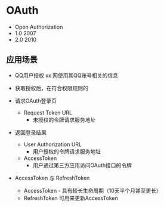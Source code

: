 # OAuth
- Open Authorization
- 1.0 2007
- 2.0 2010
## 应用场景
- QQ用户授权 xx 网使用其QQ账号相关的信息
- 获取授权后，在符合权限规则的

- 请求OAuth登录页
  * Request Token URL
    * 未授权的令牌请求服务地址

 - 返回登录结果
   * User Authorization URL
     * 用户授权的令牌请求服务地址
   * AccessToken
     * 用户通过第三方应用访问OAuth接口的令牌

  - AccessToken 与 RefreshToken
    * AccessToken - 具有较长生命周期（10天半个月甚至更长）
    * RefreshToken 可用来更新AccessToken
